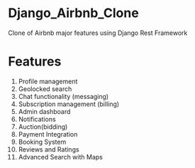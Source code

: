 # Django_Airbnb_Clone
Clone of Airbnb major features using Django Rest Framework

# Features
1. Profile management
2. Geolocked search
3. Chat functionality (messaging)
4. Subscription management (billing)
5. Admin dashboard
6. Notifications
7. Auction(bidding)
8. Payment Integration
9. Booking System
10. Reviews and Ratings
11. Advanced Search with Maps